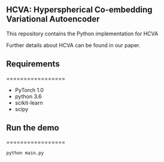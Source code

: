 ## HCVA: Hyperspherical Co-embedding Variational Autoencoder
This repository contains the Python implementation for HCVA

Further details about HCVA can be found in our paper.

## Requirements
=================
* PyTorch 1.0
* python 3.6
* scikit-learn
* scipy

## Run the demo
=================
```bash
python main.py
```
